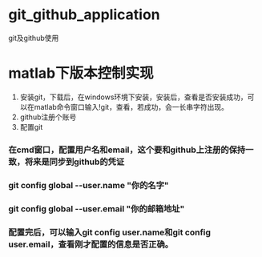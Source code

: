 # git_github_application
git及github使用
# matlab下版本控制实现
1.  安装git，下载后，在windows环境下安装，安装后，查看是否安装成功，可以在matlab命令窗口输入!git，查看，若成功，会一长串字符出现。
2.  github注册个账号
3.  配置git
###  在cmd窗口，配置用户名和email，这个要和github上注册的保持一致，将来是同步到github的凭证
###  git config global --user.name "你的名字"
###  git config global --user.email "你的邮箱地址"
###  配置完后，可以输入git config user.name和git config user.email，查看刚才配置的信息是否正确。
